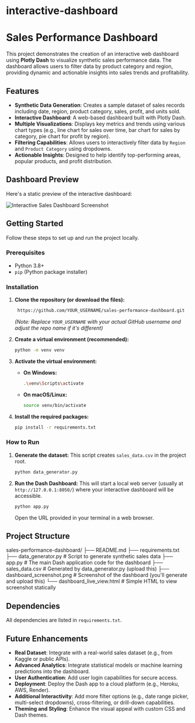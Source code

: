 # interactive-dashboard

# Sales Performance Dashboard

This project demonstrates the creation of an interactive web dashboard using **Plotly Dash** to visualize synthetic sales performance data. The dashboard allows users to filter data by product category and region, providing dynamic and actionable insights into sales trends and profitability.

## Features

* **Synthetic Data Generation**: Creates a sample dataset of sales records including date, region, product category, sales, profit, and units sold.
* **Interactive Dashboard**: A web-based dashboard built with Plotly Dash.
* **Multiple Visualizations**: Displays key metrics and trends using various chart types (e.g., line chart for sales over time, bar chart for sales by category, pie chart for profit by region).
* **Filtering Capabilities**: Allows users to interactively filter data by `Region` and `Product Category` using dropdowns.
* **Actionable Insights**: Designed to help identify top-performing areas, popular products, and profit distribution.

## Dashboard Preview

Here's a static preview of the interactive dashboard:

![Interactive Sales Dashboard Screenshot](dashboard_screenshot.png)

## Getting Started

Follow these steps to set up and run the project locally.

### Prerequisites

* Python 3.8+
* `pip` (Python package installer)

### Installation

1.  **Clone the repository (or download the files):**
    ```bash
     https://github.com/YOUR_USERNAME/sales-performance-dashboard.git
    
    
    ```
    *(Note: Replace `YOUR_USERNAME` with your actual GitHub username and adjust the repo name if it's different)*

2.  **Create a virtual environment (recommended):**
    ```bash
    python -m venv venv
    ```

3.  **Activate the virtual environment:**
    * **On Windows:**
        ```bash
        .\venv\Scripts\activate
        ```
    * **On macOS/Linux:**
        ```bash
        source venv/bin/activate
        ```

4.  **Install the required packages:**
    ```bash
    pip install -r requirements.txt
    ```

### How to Run

1.  **Generate the dataset:**
    This script creates `sales_data.csv` in the project root.
    ```bash
    python data_generator.py
    ```

2.  **Run the Dash Dashboard:**
    This will start a local web server (usually at `http://127.0.0.1:8050/`) where your interactive dashboard will be accessible.
    ```bash
    python app.py
    ```
    Open the URL provided in your terminal in a web browser.

## Project Structure

sales-performance-dashboard/
├── README.md
├── requirements.txt
├── data_generator.py        # Script to generate synthetic sales data
├── app.py                   # The main Dash application code for the dashboard
├── sales_data.csv           # Generated by data_generator.py (upload this)
├── dashboard_screenshot.png # Screenshot of the dashboard (you'll generate and upload this)
└── dashboard_live_view.html # Simple HTML to view screenshot statically

## Dependencies

All dependencies are listed in `requirements.txt`.

## Future Enhancements

* **Real Dataset**: Integrate with a real-world sales dataset (e.g., from Kaggle or public APIs).
* **Advanced Analytics**: Integrate statistical models or machine learning predictions into the dashboard.
* **User Authentication**: Add user login capabilities for secure access.
* **Deployment**: Deploy the Dash app to a cloud platform (e.g., Heroku, AWS, Render).
* **Additional Interactivity**: Add more filter options (e.g., date range picker, multi-select dropdowns), cross-filtering, or drill-down capabilities.
* **Theming and Styling**: Enhance the visual appeal with custom CSS and Dash themes.
